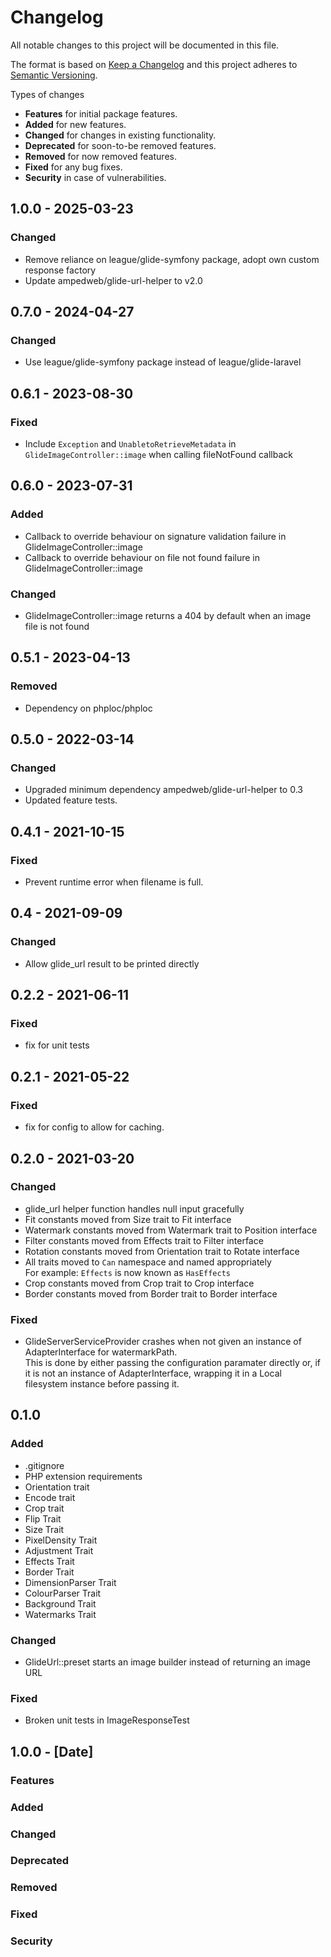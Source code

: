 # Changelog
All notable changes to this project will be documented in this file.

The format is based on [Keep a Changelog](http://keepachangelog.com/en/1.0.0/)
and this project adheres to [Semantic Versioning](http://semver.org/spec/v2.0.0.html).

Types of changes

* **Features** for initial package features.
* **Added** for new features.
* **Changed** for changes in existing functionality.
* **Deprecated** for soon-to-be removed features.
* **Removed** for now removed features.
* **Fixed** for any bug fixes.
* **Security** in case of vulnerabilities.

## 1.0.0 - 2025-03-23

### Changed
* Remove reliance on league/glide-symfony package, adopt own custom response factory
* Update ampedweb/glide-url-helper to v2.0

## 0.7.0 - 2024-04-27
### Changed
* Use league/glide-symfony package instead of league/glide-laravel

## 0.6.1 - 2023-08-30
### Fixed
* Include `Exception` and `UnabletoRetrieveMetadata` in `GlideImageController::image`
  when calling fileNotFound callback

## 0.6.0 - 2023-07-31
### Added
* Callback to override behaviour on signature validation failure in GlideImageController::image
* Callback to override behaviour on file not found failure in GlideImageController::image

### Changed
* GlideImageController::image returns a 404 by default when an image file is not found

## 0.5.1 - 2023-04-13
### Removed
* Dependency on phploc/phploc

## 0.5.0 - 2022-03-14
### Changed
* Upgraded minimum dependency ampedweb/glide-url-helper to 0.3
* Updated feature tests.

## 0.4.1 - 2021-10-15
### Fixed
* Prevent runtime error when filename is full.

## 0.4 - 2021-09-09
### Changed
* Allow glide_url result to be printed directly

## 0.2.2 - 2021-06-11
### Fixed
* fix for unit tests

## 0.2.1 - 2021-05-22
### Fixed
* fix for config to allow for caching.

## 0.2.0 - 2021-03-20

### Changed
* glide_url helper function handles null input gracefully
* Fit constants moved from Size trait to Fit interface
* Watermark constants moved from Watermark trait to Position interface
* Filter constants moved from Effects trait to Filter interface
* Rotation constants moved from Orientation trait to Rotate interface
* All traits moved to `Can` namespace and named appropriately  
  For example: `Effects` is now known as `HasEffects`
* Crop constants moved from Crop trait to Crop interface
* Border constants moved from Border trait to Border interface

### Fixed
* GlideServerServiceProvider crashes when not given an instance of AdapterInterface for watermarkPath.  
  This is done by either passing the configuration paramater directly or, if it is not an instance of 
  AdapterInterface, wrapping it in a Local filesystem instance before passing it.

## 0.1.0

### Added
* .gitignore
* PHP extension requirements
* Orientation trait
* Encode trait
* Crop trait
* Flip Trait
* Size Trait
* PixelDensity Trait
* Adjustment Trait
* Effects Trait
* Border Trait
* DimensionParser Trait
* ColourParser Trait
* Background Trait
* Watermarks Trait

### Changed
* GlideUrl::preset starts an image builder instead of returning an image URL

### Fixed
* Broken unit tests in ImageResponseTest

## 1.0.0 - [Date]

### Features
### Added
### Changed
### Deprecated
### Removed
### Fixed
### Security


[Unreleased]: https://github.com/GinoPane/composer-package-template/compare/v1.0.0...HEAD
